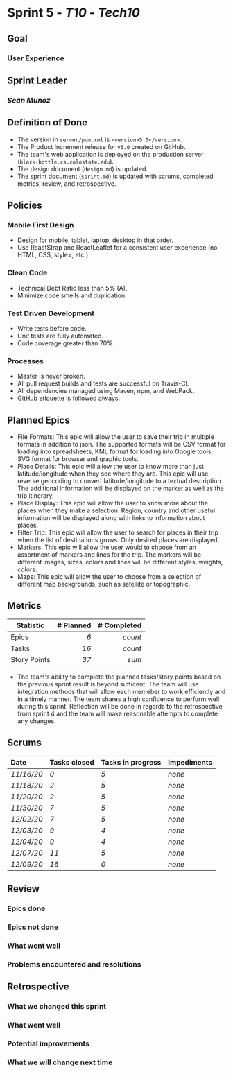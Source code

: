 # Sprint 5 - *T10* - *Tech10*

## Goal
### User Experience

## Sprint Leader
### *Sean Munoz*


## Definition of Done

* The version in `server/pom.xml` is `<version>5.0</version>`.
* The Product Increment release for `v5.0` created on GitHub.
* The team's web application is deployed on the production server (`black-bottle.cs.colostate.edu`).
* The design document (`design.md`) is updated.
* The sprint document (`sprint.md`) is updated with scrums, completed metrics, review, and retrospective.


## Policies

### Mobile First Design
* Design for mobile, tablet, laptop, desktop in that order.
* Use ReactStrap and ReactLeaflet for a consistent user experience (no HTML, CSS, style=, etc.).

### Clean Code
* Technical Debt Ratio less than 5% (A).
* Minimize code smells and duplication.

### Test Driven Development
* Write tests before code.
* Unit tests are fully automated.
* Code coverage greater than 70%.

### Processes
* Master is never broken. 
* All pull request builds and tests are successful on Travis-CI.
* All dependencies managed using Maven, npm, and WebPack.
* GitHub etiquette is followed always.


## Planned Epics

* File Formats: This epic will allow the user to save their trip in multiple formats in addition to json. The supported formats will be CSV format for loading into spreadsheets, KML format for loading into Google tools, SVG format for browser and graphic tools.
* Place Details: This epic will allow the user to know more than just latitude/longitude when they see where they are. This epic will use reverse geocoding to convert latitude/longitude to a textual description. The additional information will be displayed on the marker as well as the trip itinerary.
* Place Display: This epic will allow the user to know more about the places when they make a selection. Region, country and other useful information will be displayed along with links to information about places.
* Filter Trip: This epic will allow the user to search for places in their trip when the list of destinations grows. Only desired places are displayed.
* Markers: This epic will allow the user would to choose from an assortment of markers and lines for the trip. The markers will be different images, sizes, colors and lines will be different styles, weights, colors.
* Maps: This epic will allow the user to choose from a selection of different map backgrounds, such as satellite or topographic.

## Metrics

| Statistic | # Planned | # Completed |
| --- | ---: | ---: |
| Epics | *6* | *count* |
| Tasks |  *16*   | *count* | 
| Story Points |  *37*  | *sum* | 

* The team's ability to complete the planned tasks/story points based on the previous sprint result is beyond sufficent. The team will use integration methods that will allow each memeber to work efficiently and in a timely manner. The team shares a high confidence to perform well during this sprint. Reflection will be done in regards to the retrospective from sprint 4 and the team will make reasonable attempts to complete any changes.

## Scrums

| Date | Tasks closed  | Tasks in progress | Impediments |
| :--- | :--- | :--- | :--- |
| *11/16/20* | *0* | *5* | *none* |
| *11/18/20* | *2* | *5* | *none* |
| *11/20/20* | *2* | *5* | *none* |
| *11/30/20* | *7* | *5* | *none* |
| *12/02/20* | *7* | *5* | *none* |
| *12/03/20* | *9* | *4* | *none* |
| *12/04/20* | *9* | *4* | *none* |
| *12/07/20* | *11* | *5* | *none* |
| *12/09/20* | *16* | *0* | *none* |


## Review

### Epics done  

### Epics not done 

### What went well

### Problems encountered and resolutions


## Retrospective

### What we changed this sprint

### What went well

### Potential improvements

### What we will change next time
